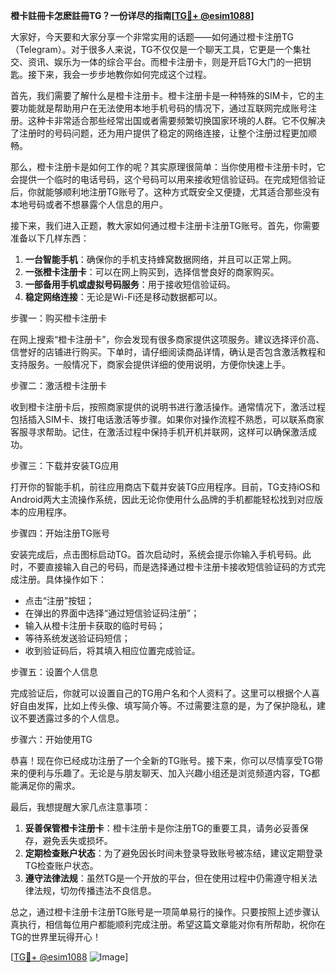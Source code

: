 **橙卡註冊卡怎麽註冊TG？一份详尽的指南[[TG💪+ @esim1088](https://t.me/s/esim1088)]**

大家好，今天要和大家分享一个非常实用的话题——如何通过橙卡注册TG（Telegram）。对于很多人来说，TG不仅仅是一个聊天工具，它更是一个集社交、资讯、娱乐为一体的综合平台。而橙卡注册卡，则是开启TG大门的一把钥匙。接下来，我会一步步地教你如何完成这个过程。

首先，我们需要了解什么是橙卡注册卡。橙卡注册卡是一种特殊的SIM卡，它的主要功能就是帮助用户在无法使用本地手机号码的情况下，通过互联网完成账号注册。这种卡非常适合那些经常出国或者需要频繁切换国家环境的人群。它不仅解决了注册时的号码问题，还为用户提供了稳定的网络连接，让整个注册过程更加顺畅。

那么，橙卡注册卡是如何工作的呢？其实原理很简单：当你使用橙卡注册卡时，它会提供一个临时的电话号码，这个号码可以用来接收短信验证码。在完成短信验证后，你就能够顺利地注册TG账号了。这种方式既安全又便捷，尤其适合那些没有本地号码或者不想暴露个人信息的用户。

接下来，我们进入正题，教大家如何通过橙卡注册卡注册TG账号。首先，你需要准备以下几样东西：

1. **一台智能手机**：确保你的手机支持蜂窝数据网络，并且可以正常上网。
2. **一张橙卡注册卡**：可以在网上购买到，选择信誉良好的商家购买。
3. **一部备用手机或虚拟号码服务**：用于接收短信验证码。
4. **稳定网络连接**：无论是Wi-Fi还是移动数据都可以。

步骤一：购买橙卡注册卡

在网上搜索“橙卡注册卡”，你会发现有很多商家提供这项服务。建议选择评价高、信誉好的店铺进行购买。下单时，请仔细阅读商品详情，确认是否包含激活教程和支持服务。一般情况下，商家会提供详细的使用说明，方便你快速上手。

步骤二：激活橙卡注册卡

收到橙卡注册卡后，按照商家提供的说明书进行激活操作。通常情况下，激活过程包括插入SIM卡、拨打电话激活等步骤。如果你对操作流程不熟悉，可以联系商家客服寻求帮助。记住，在激活过程中保持手机开机并联网，这样可以确保激活成功。

步骤三：下载并安装TG应用

打开你的智能手机，前往应用商店下载并安装TG应用程序。目前，TG支持iOS和Android两大主流操作系统，因此无论你使用什么品牌的手机都能轻松找到对应版本的应用程序。

步骤四：开始注册TG账号

安装完成后，点击图标启动TG。首次启动时，系统会提示你输入手机号码。此时，不要直接输入自己的号码，而是选择通过橙卡注册卡接收短信验证码的方式完成注册。具体操作如下：

- 点击“注册”按钮；
- 在弹出的界面中选择“通过短信验证码注册”；
- 输入从橙卡注册卡获取的临时号码；
- 等待系统发送验证码短信；
- 收到验证码后，将其填入相应位置完成验证。

步骤五：设置个人信息

完成验证后，你就可以设置自己的TG用户名和个人资料了。这里可以根据个人喜好自由发挥，比如上传头像、填写简介等。不过需要注意的是，为了保护隐私，建议不要透露过多的个人信息。

步骤六：开始使用TG

恭喜！现在你已经成功注册了一个全新的TG账号。接下来，你可以尽情享受TG带来的便利与乐趣了。无论是与朋友聊天、加入兴趣小组还是浏览频道内容，TG都能满足你的需求。

最后，我想提醒大家几点注意事项：

1. **妥善保管橙卡注册卡**：橙卡注册卡是你注册TG的重要工具，请务必妥善保存，避免丢失或损坏。
2. **定期检查账户状态**：为了避免因长时间未登录导致账号被冻结，建议定期登录TG检查账户状态。
3. **遵守法律法规**：虽然TG是一个开放的平台，但在使用过程中仍需遵守相关法律法规，切勿传播违法不良信息。

总之，通过橙卡注册卡注册TG账号是一项简单易行的操作。只要按照上述步骤认真执行，相信每位用户都能顺利完成注册。希望这篇文章能对你有所帮助，祝你在TG的世界里玩得开心！

[[TG💪+ @esim1088](https://t.me/s/esim1088) ![Image](https://i.postimg.cc/4NQfJmqS/Snipaste-2025-05-13-00-14-12.png)]